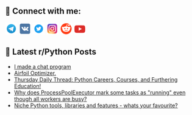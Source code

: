 ## 🔎 Connect with me:
[<img src="https://github.com/bullbesh/bullbesh/blob/main/images/Telegram.png" width="32" height="32" />](https://t.me/bullbesh)
[<img src="https://github.com/bullbesh/bullbesh/blob/main/images/VK.png" width="32" height="32" />](https://vk.com/bullbesh)
[<img src="https://github.com/bullbesh/bullbesh/blob/main/images/Twitter.png" width="32" height="32" />](https://twitter.com/bullbesh1)
[<img src="https://github.com/bullbesh/bullbesh/blob/main/images/Instagram.png" width="32" height="32" />](https://www.instagram.com/bullbesh)
[<img src="https://github.com/bullbesh/bullbesh/blob/main/images/Reddit.png" width="32" height="32" />](https://www.reddit.com/user/bullbesh)
[<img src="https://github.com/bullbesh/bullbesh/blob/main/images/YouTube.png" width="32" height="32" />](https://www.youtube.com/channel/UCtfjRs6uzgq5mfm8S06WTcg)

## 📕 Latest r/Python Posts
<!-- BLOG-POST-LIST:START -->
- [I made a chat program](https://www.reddit.com/r/Python/comments/1n802wo/i_made_a_chat_program/)
- [Airfoil Optimizer.](https://www.reddit.com/r/Python/comments/1n800hy/airfoil_optimizer/)
- [Thursday Daily Thread: Python Careers, Courses, and Furthering Education!](https://www.reddit.com/r/Python/comments/1n7v62y/thursday_daily_thread_python_careers_courses_and/)
- [Why does ProcessPoolExecutor mark some tasks as &quot;running&quot; even though all workers are busy?](https://www.reddit.com/r/Python/comments/1n7sr1x/why_does_processpoolexecutor_mark_some_tasks_as/)
- [Niche Python tools, libraries and features - whats your favourite?](https://www.reddit.com/r/Python/comments/1n7r4xb/niche_python_tools_libraries_and_features_whats/)
<!-- BLOG-POST-LIST:END -->
